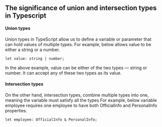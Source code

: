 ## The significance of union and intersection types in Typescript

#### Union types

Union types in TypeScript allow us to define a variable or parameter that can hold values of multiple types. For example, below allows value to be either a string or a number.

```
let value: string | number;
```

In the above example, value can be either of the two types — string or number. It can accept any of these two types as its value.

#### Intersection types

On the other hand, intersection types, combine multiple types into one, meaning the variable must satisfy all the types For example, below variable employee requires one employee to have both OfficialInfo and PersonalInfo properties.

```
let employee: OfficialInfo & PersonalInfo;
```
